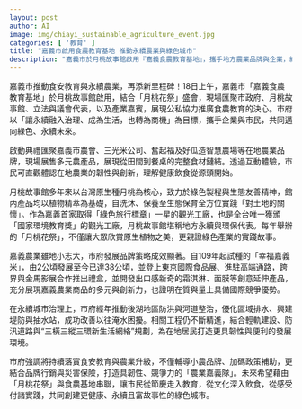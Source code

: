 ```yaml
---
layout: post
author: AI
image: img/chiayi_sustainable_agriculture_event.jpg
categories: [ '教育' ]
title: "嘉義市啟用食農教育基地 推動永續農業與綠色城市"
description: "嘉義市於月桃故事館啟用『嘉義食農教育基地』，攜手地方農業品牌與企業，結合月桃花祭盛會，推動食安教育、農業創新及永續發展，展現從田間到餐桌的多元鏈結，並持續優化城市韌性與綠色治理，邁向健康永續的未來。"
---
```

嘉義市推動食安教育與永續農業，再添新里程碑！18日上午，嘉義市「嘉義食農教育基地」於月桃故事館啟用，結合「月桃花祭」盛會，現場匯聚市政府、月桃故事館、立法與議會代表，以及產業嘉賓，展現公私協力推廣食農教育的決心。市府以「讓永續融入治理、成為生活，也轉為商機」為目標，攜手企業與市民，共同邁向綠色、永續未來。

啟動典禮匯聚嘉義市農會、三光米公司、奮起福及好瓜造智慧農場等在地農業品牌，現場展售多元農產品，展現從田間到餐桌的完整食材鏈結。透過互動體驗，市民可直觀體認在地農業的韌性與創新，理解健康飲食從源頭開始。

月桃故事館多年來以台灣原生種月桃為核心，致力於綠色製程與生態友善精神，館內產品均以植物精萃為基礎，自洗沐、保養至生態保育全方位實踐「對土地的關懷」。作為嘉義首家取得「綠色旅行標章」一星的觀光工廠，也是全台唯一獲頒「國家環境教育獎」的觀光工廠，月桃故事館堪稱地方永續與環保代表。每年舉辦的「月桃花祭」，不僅讓大眾欣賞原生植物之美，更親證綠色產業的實踐故事。

嘉義農業雖地小志大，市府發展品牌策略成效顯著。自109年起試種的「幸福嘉義米」，由2公頃發展至今已達38公頃，並登上東京國際食品展、進駐高端通路，跨界與金馬影展合作推出禮盒，並開發出口感新奇的霜淇淋、面膜等創意延伸產品，充分展現嘉義農業商品的多元與創新力，也證明在質與量上具備國際競爭優勢。

在永續城市治理上，市府經年推動後湖地區防洪與河道整治，優化區域排水、興建堤防與抽水站，成功改善以往淹水困擾。相關工程仍不斷精進，結合輕軌建設、防汛道路與“三橫三縱三環新生活網絡”規劃，為在地居民打造更具韌性與便利的發展環境。

市府強調將持續落實食安教育與農業升級，不僅輔導小農品牌、加碼政策補助，更結合品牌行銷與災害保險，打造具韌性、競爭力的「農業嘉義隊」。未來希望藉由「月桃花祭」與食農基地串聯，讓市民從節慶走入教育，從文化深入飲食，從感受付諸實踐，共同創建更健康、永續且富故事性的綠色城市。